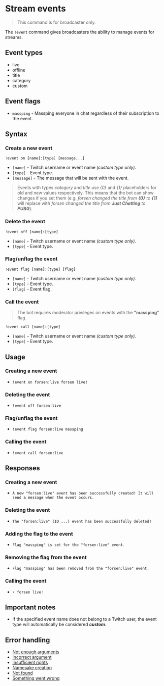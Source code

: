 # Stream events

> This command is for broadcaster only.


The `!event` command gives broadcasters the ability to manage events for streams.

## Event types

+ live
+ offline
+ title
+ category
+ custom

## Event flags

+ `massping` - Massping everyone in chat regardless of their subscription to the event.

## Syntax

### Create a new event

`!event on [name]:[type] [message...]`

+ `[name]` - Twitch username or event name *(custom type only)*.
+ `[type]` - Event type.
+ `[message]` - The message that will be sent with the event.

> Events with types *category* and *title* use *{0}* and *{1}* placeholders
> for old and new values respectively.
> This means that the bot can show changes if you set them
> (e.g. *forsen changed the title from **{0}** to **{1}*** will replace
> with *forsen changed the title from **Just Chatting** to **PUBG***).

### Delete the event

`!event off [name]:[type]`

+ `[name]` - Twitch username or event name *(custom type only)*.
+ `[type]` - Event type.

### Flag/unflag the event

`!event flag [name]:[type] [flag]`

+ `[name]` - Twitch username or event name *(custom type only)*.
+ `[type]` - Event type.
+ `[flag]` - Event flag.

### Call the event

> The bot requires moderator privileges on events with the **"massping"** flag.


`!event call [name]:[type]`

+ `[name]` - Twitch username or event name *(custom type only)*.
+ `[type]` - Event type.

## Usage

### Creating a new event

+ `!event on forsen:live forsen live!`

### Deleting the event

+ `!event off forsen:live`

### Flag/unflag the event

+ `!event flag forsen:live massping`

### Calling the event

+ `!event call forsen:live`

## Responses

### Creating a new event

+ `A new "forsen:live" event has been successfully created! It will send a message when the event occurs.`

### Deleting the event

+ `The "forsen:live" (ID ...) event has been successfully deleted!`

### Adding the flag to the event

+ `Flag "massping" is set for the "forsen:live" event.`

### Removing the flag from the event

+ `Flag "massping" has been removed from the "forsen:live" event.`

### Calling the event

+ `⚡ forsen live!`

## Important notes

+ If the specified event name does not belong to a Twitch user,
  the event type will automatically be considered ***custom***.

## Error handling

+ [Not enough arguments](/wiki/errors)
+ [Incorrect argument](/wiki/errors)
+ [Insufficient rights](/wiki/errors)
+ [Namesake creation](/wiki/errors)
+ [Not found](/wiki/errors)
+ [Something went wrong](/wiki/errors)
